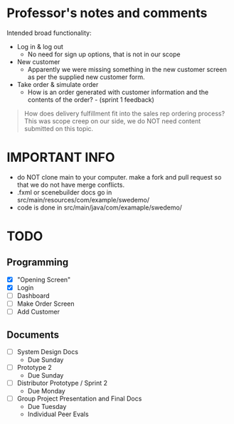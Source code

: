# Professor's notes and comments

Intended broad functionality:
- Log in & log out
  - No need for sign up options, that is not in our scope
- New customer
  - Apparently we were missing something in the new customer screen as per the supplied new customer form. 
- Take order & simulate order
  - How is an order generated with customer information and the contents of the order? - (sprint 1 feedback)

> How does delivery fulfillment fit into the sales rep ordering process? 
This was scope creep on our side, we do NOT need content submitted on this topic.

# IMPORTANT INFO

- do NOT clone main to your computer. make a fork and pull request so that we do not have merge conflicts. 
- .fxml or scenebuilder docs go in src/main/resources/com/example/swedemo/
- code is done in src/main/java/com/examaple/swedemo/

# TODO

## Programming

- [x] "Opening Screen" 
- [x] Login 
- [ ] Dashboard
- [ ] Make Order Screen
- [ ] Add Customer

## Documents

- [ ] System Design Docs
  - Due Sunday
- [ ] Prototype 2
  - Due Sunday
- [ ] Distributor Prototype / Sprint 2
  - Due Monday
- [ ] Group Project Presentation and Final Docs
  - Due Tuesday
  - Individual Peer Evals
